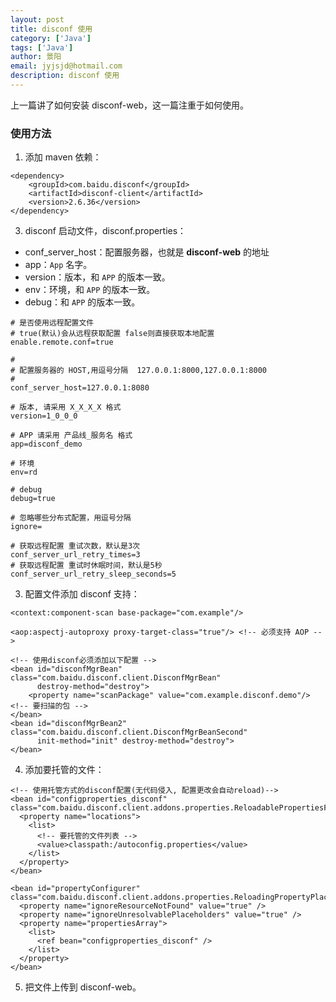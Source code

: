 ```yaml
---
layout: post
title: disconf 使用
category: ['Java']
tags: ['Java']
author: 景阳
email: jyjsjd@hotmail.com
description: disconf 使用
---
```


上一篇讲了如何安装 disconf-web，这一篇注重于如何使用。

### 使用方法
1. 添加 maven 依赖：

  ```
  <dependency>
      <groupId>com.baidu.disconf</groupId>
      <artifactId>disconf-client</artifactId>
      <version>2.6.36</version>
  </dependency>
  ```

3. disconf 启动文件，disconf.properties：
  * conf_server_host：配置服务器，也就是 **disconf-web** 的地址
  * app：`App` 名字。
  * version：版本，和 `APP` 的版本一致。
  * env：环境，和 `APP` 的版本一致。
  * debug：和 `APP` 的版本一致。

  ```
  # 是否使用远程配置文件
  # true(默认)会从远程获取配置 false则直接获取本地配置
  enable.remote.conf=true

  #
  # 配置服务器的 HOST,用逗号分隔  127.0.0.1:8000,127.0.0.1:8000
  #
  conf_server_host=127.0.0.1:8080

  # 版本, 请采用 X_X_X_X 格式
  version=1_0_0_0

  # APP 请采用 产品线_服务名 格式
  app=disconf_demo

  # 环境
  env=rd

  # debug
  debug=true

  # 忽略哪些分布式配置，用逗号分隔
  ignore=

  # 获取远程配置 重试次数，默认是3次
  conf_server_url_retry_times=3
  # 获取远程配置 重试时休眠时间，默认是5秒
  conf_server_url_retry_sleep_seconds=5
  ```

3. 配置文件添加 disconf 支持：
  
  ```
  <context:component-scan base-package="com.example"/>

  <aop:aspectj-autoproxy proxy-target-class="true"/> <!-- 必须支持 AOP -->

  <!-- 使用disconf必须添加以下配置 -->
  <bean id="disconfMgrBean" class="com.baidu.disconf.client.DisconfMgrBean"
        destroy-method="destroy">
      <property name="scanPackage" value="com.example.disconf.demo"/> <!-- 要扫描的包 -->
  </bean>
  <bean id="disconfMgrBean2" class="com.baidu.disconf.client.DisconfMgrBeanSecond"
        init-method="init" destroy-method="destroy">
  </bean>
  ```

4. 添加要托管的文件：
  
  ```
  <!-- 使用托管方式的disconf配置(无代码侵入, 配置更改会自动reload)-->
  <bean id="configproperties_disconf" class="com.baidu.disconf.client.addons.properties.ReloadablePropertiesFactoryBean">
    <property name="locations">
      <list> 
        <!-- 要托管的文件列表 -->
        <value>classpath:/autoconfig.properties</value>
      </list>
    </property>
  </bean>

  <bean id="propertyConfigurer" class="com.baidu.disconf.client.addons.properties.ReloadingPropertyPlaceholderConfigurer">
    <property name="ignoreResourceNotFound" value="true" />
    <property name="ignoreUnresolvablePlaceholders" value="true" />
    <property name="propertiesArray">
      <list>
        <ref bean="configproperties_disconf" />
      </list>
    </property>
  </bean>
  ```

5. 把文件上传到 disconf-web。
